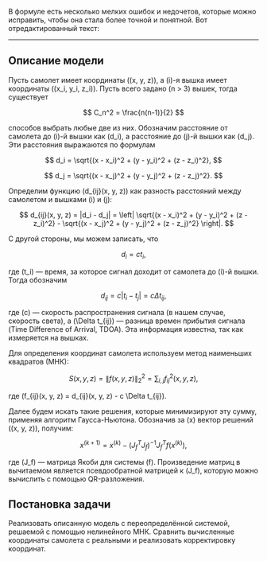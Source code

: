 В формуле есть несколько мелких ошибок и недочетов, которые можно исправить, чтобы она стала более точной и понятной. Вот отредактированный текст:

---

## Описание модели
Пусть самолет имеет координаты \((x, y, z)\), а \(i\)-я вышка имеет координаты \((x_i, y_i, z_i)\). Пусть всего задано \(n > 3\) вышек, тогда существует 

$$
  C_n^2 = \frac{n(n-1)}{2} 
$$

способов выбрать любые две из них. Обозначим расстояние от самолета до \(i\)-й вышки как \(d_i\), а расстояние до \(j\)-й вышки как \(d_j\). Эти расстояния выражаются по формулам

$$
d_i = \sqrt{(x - x_i)^2 + (y - y_i)^2 + (z - z_i)^2},
$$

$$
d_j = \sqrt{(x - x_j)^2 + (y - y_j)^2 + (z - z_j)^2}.
$$

Определим функцию \(d_{ij}(x, y, z)\) как разность расстояний между самолетом и вышками \(i\) и \(j\):

$$
d_{ij}(x, y, z) = |d_i - d_j| = \left| \sqrt{(x - x_i)^2 + (y - y_i)^2 + (z - z_i)^2} - \sqrt{(x - x_j)^2 + (y - y_j)^2 + (z - z_j)^2} \right|.
$$

С другой стороны, мы можем записать, что

$$
d_i = c t_i,
$$

где \(t_i\) — время, за которое сигнал доходит от самолета до \(i\)-й вышки. Тогда обозначим 

$$
d_{ij} = c |t_i - t_j| = c \Delta t_{ij},
$$

где \(c\) — скорость распространения сигнала (в нашем случае, скорость света), а \(\Delta t_{ij}\) — разница времен прибытия сигнала (Time Difference of Arrival, TDOA). Эта информация известна, так как измеряется на вышках.

Для определения координат самолета используем метод наименьших квадратов (МНК):

$$
S(x, y, z) = \left\| f(x, y, z) \right\|_2^2 = \sum_{i,j} f_{ij}^2(x, y, z),
$$

где \(f_{ij}(x, y, z) = d_{ij}(x, y, z) - c \Delta t_{ij}\).

Далее будем искать такие решения, которые минимизируют эту сумму, применяя алгоритм Гаусса-Ньютона. Обозначив за \(x\) вектор решений \((x, y, z)\), получим:

$$
x^{(k+1)} = x^{(k)} - (J_f^T J_f)^{-1} J_f^T f(x^{(k)}),
$$

где \(J_f\) — матрица Якоби для системы \(f\). Произведение матриц в вычитаемом является псевдообратной матрицей к \(J_f\), которую можно вычислить с помощью QR-разложения.

## Постановка задачи
Реализовать описанную модель с переопределённой системой, решаемой с помощью нелинейного МНК. Сравнить вычисленные координаты самолета с реальными и реализовать корректировку координат.
